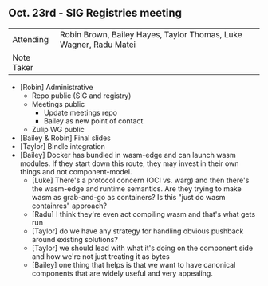 ## Oct. 23rd - SIG Registries meeting

|          |      |
| -------- | -------- |
| Attending  | Robin Brown, Bailey Hayes, Taylor Thomas, Luke Wagner, Radu Matei
| Note Taker |

* [Robin] Administrative
    * Repo public (SIG and registry)
    * Meetings public
        * Update meetings repo
        * Bailey as new point of contact
    * Zulip WG public
* [Bailey & Robin] Final slides
* [Taylor] Bindle integration
* [Bailey] Docker has bundled in wasm-edge and can launch wasm modules. If they start down this route, they may invest in their own things and not component-model.
    * [Luke] There's a protocol concern (OCI vs. warg) and then there's the wasm-edge and runtime semantics. Are they trying to make wasm as grab-and-go as containers? Is this "just do wasm containres" approach?
    * [Radu] I think they're even aot compiling wasm and that's what gets run
    * [Taylor] do we have any strategy for handling obvious pushback around existing solutions?
    * [Taylor] we should lead with what it's doing on the component side and how we're not just treating it as bytes
    * [Bailey] one thing that helps is that we want to have canonical components that are widely useful and very appealing.
